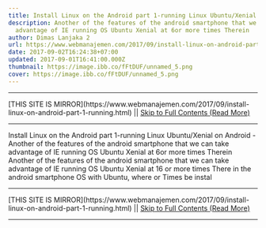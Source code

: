 ```yaml
---
title: Install Linux on the Android part 1-running Linux Ubuntu/Xenial on Android
description: Another of the features of the android smartphone that we can take
  advantage of IE running OS Ubuntu Xenial at 6or more times Therein
author: Dimas Lanjaka 2
url: https://www.webmanajemen.com/2017/09/install-linux-on-android-part-1-running.html
date: 2017-09-02T16:24:38+07:00
updated: 2017-09-01T16:41:00.000Z
thumbnail: https://image.ibb.co/fFtDUF/unnamed_5.png
cover: https://image.ibb.co/fFtDUF/unnamed_5.png
---
```


<hr/> [THIS SITE IS MIRROR](https://www.webmanajemen.com/2017/09/install-linux-on-android-part-1-running.html) || <a href="https://www.webmanajemen.com/2017/09/install-linux-on-android-part-1-running.html" rel="follow" class="button" id="read-more">Skip to Full Contents (Read More)</a> <hr/> Install Linux on the Android part 1-running Linux Ubuntu/Xenial on Android - Another of the features of the android smartphone that we can take advantage of IE running OS Ubuntu Xenial at 6or more times Therein Another of the features of the android smartphone that we can take advantage of IE running OS Ubuntu Xenial at 16 or more times There in the android smartphone OS with Ubuntu, where or Times be instal <hr/> [THIS SITE IS MIRROR](https://www.webmanajemen.com/2017/09/install-linux-on-android-part-1-running.html) || <a href="https://www.webmanajemen.com/2017/09/install-linux-on-android-part-1-running.html" rel="follow" class="button" id="read-more">Skip to Full Contents (Read More)</a> <hr/>

<script>
    if (location.host.includes('dimaslanjaka12')) {
      location.replace('https://www.webmanajemen.com/2017/09/install-linux-on-android-part-1-running.html');
    }
  </script>
